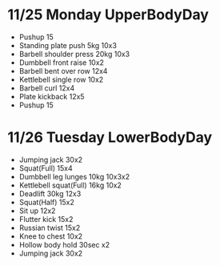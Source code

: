 # 11/25 Monday UpperBodyDay
* Pushup 15
* Standing plate push 5kg 10x3
* Barbell shoulder press 20kg 10x3
* Dumbbell front raise 10x2
* Barbell bent over row 12x4
* Kettlebell single row 10x2
* Barbell curl 12x4
* Plate kickback 12x5
* Pushup 15

# 11/26 Tuesday LowerBodyDay
* Jumping jack 30x2
* Squat(Full) 15x4
* Dumbbell leg lunges 10kg 10x3x2
* Kettlebell squat(Full) 16kg 10x2
* Deadlift 30kg 12x3
* Squat(Half) 15x2
* Sit up 12x2
* Flutter kick 15x2
* Russian twist 15x2
* Knee to chest 10x2
* Hollow body hold 30sec x2
* Jumping jack 30x2
